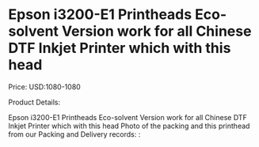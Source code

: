 # Epson i3200-E1 Printheads Eco-solvent Version work for all Chinese DTF Inkjet Printer which with this head

Price: USD:1080-1080

Product Details:

Epson i3200-E1 Printheads Eco-solvent Version work for all Chinese DTF Inkjet Printer which with this head
Photo of the packing and this printhead from our Packing and Delivery records:
: